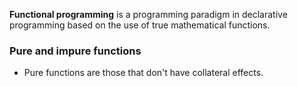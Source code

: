 **Functional programming** is a programming paradigm in declarative programming based on the use of true mathematical functions.
### Pure and impure functions
- Pure functions are those that don't have collateral effects.
